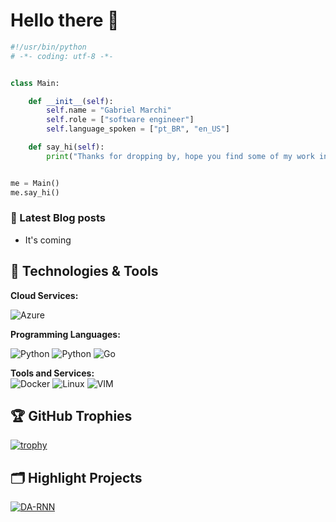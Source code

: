 # Hello there 👋

```python
#!/usr/bin/python
# -*- coding: utf-8 -*-


class Main:

    def __init__(self):
        self.name = "Gabriel Marchi"
        self.role = ["software engineer"]
        self.language_spoken = ["pt_BR", "en_US"]

    def say_hi(self):
        print("Thanks for dropping by, hope you find some of my work interesting.")


me = Main()
me.say_hi()
```



### 📔 Latest Blog posts

<!-- BLOG-POST-LIST:START -->
- It's coming
<!-- BLOG-POST-LIST:END -->

## 🔧 Technologies & Tools

**Cloud Services:**

![Azure](https://img.shields.io/badge/Cloud-Azure-informational?style=flat&logo=azure&logoColor=white&color=6aa6f8)

**Programming Languages:**

![Python](https://img.shields.io/badge/Code-Python-informational?style=flat&logo=python&logoColor=white&color=6aa6f8)
![Python](https://img.shields.io/badge/Code-C-informational?style=flat&logo=C&logoColor=white&color=6aa6f8)
![Go](https://img.shields.io/badge/Code-Go-informational?style=flat&logo=go&logoColor=white&color=6aa6f8)

**Tools and Services:**  
![Docker](https://img.shields.io/badge/Tools-Docker-informational?style=flat&logo=docker&logoColor=white&color=6aa6f8)
![Linux](https://img.shields.io/badge/Tools-Linux-informational?style=flat&logo=Linux&logoColor=white&color=6aa6f8)
![VIM](https://img.shields.io/badge/Tools-Vim-informational?style=flat&logo=Vim&logoColor=white&color=6aa6f8)

## 🏆 GitHub Trophies

[![trophy](https://github-profile-trophy.vercel.app/?username=gaamarchi&theme=nord&column=7)](https://github.com/ryo-ma/github-profile-trophy)

## 🗂️ Highlight Projects
<a href="https://github.com/gaamarchi/mbr_parser">
  <img align="center" src="https://github-readme-stats.vercel.app/api/pin/?username=gaamarchi&repo=mbr_parser&show_icons=true&line_height=27&title_color=6aa6f8&text_color=8a919a&icon_color=6aa6f8&bg_color=22272e" alt="DA-RNN" />
</a>


